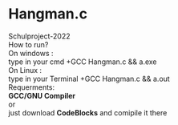 # Hangman.c
Schulproject-2022
<br>
How to run?
<br>
On windows :
<br>
type in your cmd +GCC Hangman.c && a.exe
<br>
On Linux :
<br>
type in your Terminal +GCC Hangman.c && a.out
<br>
Requerments:
<br>
**GCC/GNU Compiler**
<br>
or 
<br>
just download **CodeBlocks** and comipile it there
